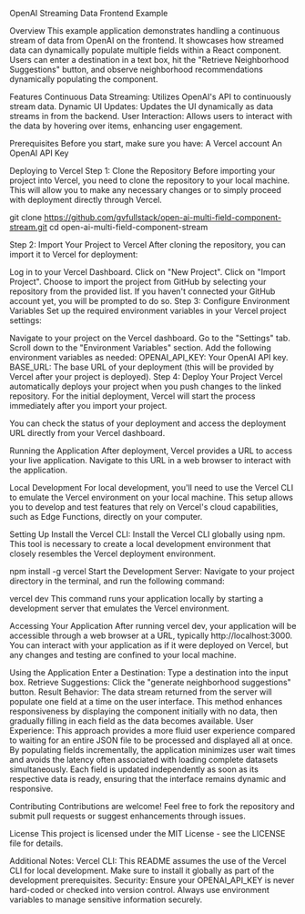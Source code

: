 OpenAI Streaming Data Frontend Example

Overview
This example application demonstrates handling a continuous stream of data from OpenAI on the frontend. It showcases how streamed data can dynamically populate multiple fields within a React component. Users can enter a destination in a text box, hit the "Retrieve Neighborhood Suggestions" button, and observe neighborhood recommendations dynamically populating the component.

Features
Continuous Data Streaming: Utilizes OpenAI's API to continuously stream data.
Dynamic UI Updates: Updates the UI dynamically as data streams in from the backend.
User Interaction: Allows users to interact with the data by hovering over items, enhancing user engagement.

Prerequisites
Before you start, make sure you have:
A Vercel account
An OpenAI API Key

Deploying to Vercel
Step 1: Clone the Repository
Before importing your project into Vercel, you need to clone the repository to your local machine. This will allow you to make any necessary changes or to simply proceed with deployment directly through Vercel.

git clone https://github.com/gvfullstack/open-ai-multi-field-component-stream.git
cd open-ai-multi-field-component-stream

Step 2: Import Your Project to Vercel
After cloning the repository, you can import it to Vercel for deployment:

Log in to your Vercel Dashboard.
Click on "New Project".
Click on "Import Project".
Choose to import the project from GitHub by selecting your repository from the provided list. If you haven't connected your GitHub account yet, you will be prompted to do so.
Step 3: Configure Environment Variables
Set up the required environment variables in your Vercel project settings:

Navigate to your project on the Vercel dashboard.
Go to the "Settings" tab.
Scroll down to the "Environment Variables" section.
Add the following environment variables as needed:
OPENAI_API_KEY: Your OpenAI API key.
BASE_URL: The base URL of your deployment (this will be provided by Vercel after your project is deployed).
Step 4: Deploy Your Project
Vercel automatically deploys your project when you push changes to the linked repository. For the initial deployment, Vercel will start the process immediately after you import your project.

You can check the status of your deployment and access the deployment URL directly from your Vercel dashboard.

Running the Application
After deployment, Vercel provides a URL to access your live application. Navigate to this URL in a web browser to interact with the application.

Local Development
For local development, you'll need to use the Vercel CLI to emulate the Vercel environment on your local machine. This setup allows you to develop and test features that rely on Vercel's cloud capabilities, such as Edge Functions, directly on your computer.

Setting Up
Install the Vercel CLI:
Install the Vercel CLI globally using npm. This tool is necessary to create a local development environment that closely resembles the Vercel deployment environment.

npm install -g vercel
Start the Development Server:
Navigate to your project directory in the terminal, and run the following command:

vercel dev
This command runs your application locally by starting a development server that emulates the Vercel environment.

Accessing Your Application
After running vercel dev, your application will be accessible through a web browser at a URL, typically http://localhost:3000. You can interact with your application as if it were deployed on Vercel, but any changes and testing are confined to your local machine.

Using the Application
Enter a Destination: Type a destination into the input box.
Retrieve Suggestions: Click the "generate neighborhood suggestions" button.
Result
Behavior: The data stream returned from the server will populate one field at a time on the user interface. This method enhances responsiveness by displaying the component initially with no data, then gradually filling in each field as the data becomes available.
User Experience: This approach provides a more fluid user experience compared to waiting for an entire JSON file to be processed and displayed all at once. By populating fields incrementally, the application minimizes user wait times and avoids the latency often associated with loading complete datasets simultaneously. Each field is updated independently as soon as its respective data is ready, ensuring that the interface remains dynamic and responsive.

Contributing
Contributions are welcome! Feel free to fork the repository and submit pull requests or suggest enhancements through issues.

License
This project is licensed under the MIT License - see the LICENSE file for details.

Additional Notes:
Vercel CLI: This README assumes the use of the Vercel CLI for local development. Make sure to install it globally as part of the development prerequisites.
Security: Ensure your OPENAI_API_KEY is never hard-coded or checked into version control. Always use environment variables to manage sensitive information securely.